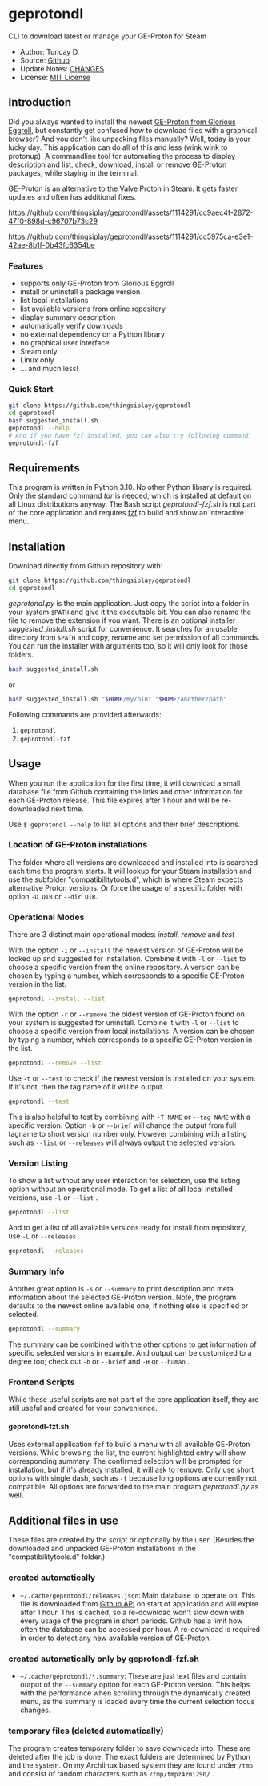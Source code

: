 # geprotondl

CLI to download latest or manage your GE-Proton for Steam

- Author: Tuncay D.
- Source: [Github](https://github.com/thingsiplay/geprotondl)
- Update Notes: [CHANGES](CHANGES.md)
- License: [MIT License](LICENSE)

## Introduction

Did you always wanted to install the newest [GE-Proton from Glorious
Eggroll](https://github.com/GloriousEggroll/proton-ge-custom), but constantly
get confused how to download files with a graphical browser? And you don't like
unpacking files manually? Well, today is your lucky day.  This application can
do all of this and less (wink wink to protonup). A commandline tool for
automating the process to display description and list, check, download,
install or remove GE-Proton packages, while staying in the terminal.

GE-Proton is an alternative to the Valve Proton in Steam. It gets faster
updates and often has additional fixes.

https://github.com/thingsiplay/geprotondl/assets/1114291/cc9aec4f-2872-47f0-898d-c96707b73c29


https://github.com/thingsiplay/geprotondl/assets/1114291/cc5975ca-e3e1-42ae-8b1f-0b43fc6354be


### Features

- supports only GE-Proton from Glorious Eggroll
- install or uninstall a package version
- list local installations
- list available versions from online repository
- display summary description
- automatically verify downloads
- no external dependency on a Python library
- no graphical user interface
- Steam only
- Linux only
- ... and much less!

### Quick Start

```bash
git clone https://github.com/thingsiplay/geprotondl
cd geprotondl
bash suggested_install.sh
geprotondl --help
# And if you have fzf installed, you can also try following command:
geprotondl-fzf
```

## Requirements

This program is written in Python 3.10. No other Python library is required.
Only the standard command *tar* is needed, which is installed at default on all
Linux distributions anyway. The Bash script *geprotondl-fzf.sh* is not part of
the core application and requires [fzf](https://github.com/junegunn/fzf) to
build and show an interactive menu.

## Installation

Download directly from Github repository with:

```bash
git clone https://github.com/thingsiplay/geprotondl
cd geprotondl
```

*geprotondl.py* is the main application. Just copy the script into a folder in
your system `$PATH` and give it the executable bit. You can also rename the
file to remove the extension if you want. There is an optional installer
*suggested_install.sh* script for convenience. It searches for an usable
directory from `$PATH` and copy, rename and set permission of all commands. You
can run the installer with arguments too, so it will only look for those
folders.

```bash
bash suggested_install.sh
```

or

```bash
bash suggested_install.sh "$HOME/my/bin" "$HOME/another/path"
```

Following commands are provided afterwards:

1. `geprotondl`
2. `geprotondl-fzf`

## Usage

When you run the application for the first time, it will download a small
database file from Github containing the links and other information for each
GE-Proton release. This file expires after 1 hour and will be re-downloaded
next time.

Use `$ geprotondl --help` to list all options and their brief descriptions.

### Location of GE-Proton installations

The folder where all versions are downloaded and installed into is searched
each time the program starts. It will lookup for your Steam installation and
use the subfolder "compatibilitytools.d", which is where Steam expects
alternative Proton versions. Or force the usage of a specific folder with
option `-D DIR` or `--dir DIR`.

### Operational Modes

There are 3 distinct main operational modes: *install*, *remove* and *test*

With the option `-i` or `--install` the newest version of GE-Proton will be
looked up and suggested for installation. Combine it with `-l` or `--list` to
choose a specific version from the online repository. A version can be chosen
by typing a number, which corresponds to a specific GE-Proton version in the
list.

```bash
geprotondl --install --list
```

With the option `-r` or `--remove` the oldest version of GE-Proton found on
your system is suggested for uninstall. Combine it with `-l` or `--list` to
choose a specific version from local installations. A version can be chosen by
typing a number, which corresponds to a specific GE-Proton version in the list.

```bash
geprotondl --remove --list
```

Use `-t` or `--test` to check if the newest version is installed on your
system. If it's not, then the tag name of it will be output.

```bash
geprotondl --test
```

This is also helpful to test by combining with `-T NAME` or `--tag NAME` with a
specific version. Option `-b` or `--brief` will change the output from full
tagname to short version number only. However combining with a listing such as
`--list` or `--releases` will always output the selected version.

### Version Listing

To show a list without any user interaction for selection, use the listing
option without an operational mode. To get a list of all local installed
versions, use `-l` or `--list` .

```bash
geprotondl --list
```

And to get a list of all available versions ready for install from repository,
use `-L` or `--releases` .

```bash
geprotondl --releases
```

### Summary Info

Another great option is `-s` or `--summary` to print description and meta
information about the selected GE-Proton version. Note, the program defaults to
the newest online available one, if nothing else is specified or selected.

```bash
geprotondl --summary
```

The summary can be combined with the other options to get information of
specific selected versions in example. And output can be customized to a degree
too; check out `-b` or `--brief` and `-H` or `--human` .

### Frontend Scripts

While these useful scripts are not part of the core application itself, they
are still useful and created for your convenience.

#### geprotondl-fzf.sh

Uses external application `fzf` to build a menu with all available GE-Proton
versions. While browsing the list, the current highlighted entry will show
corresponding summary. The confirmed selection will be prompted for
installation, but if it's already installed, it will ask to remove. Only use
short options with single dash, such as `-f` because long options are currently
not compatible. All options are forwarded to the main program *geprotondl.py*
as well.

## Additional files in use

These files are created by the script or optionally by the user. (Besides the
downloaded and unpacked GE-Proton installations in the "compatibilitytools.d"
folder.)

### created automatically

- `~/.cache/geprotondl/releases.json`: Main database to operate on. This file
is downloaded from
[Github API](https://api.github.com/repos/GloriousEggroll/proton-ge-custom/releases)
on start of application and will expire after 1 hour. This is cached, so a
re-download won't slow down with every usage of the program in short periods.
Github has a limit how often the database can be accessed per hour. A
re-download is required in order to detect any new available version of
GE-Proton.

### created automatically only by geprotondl-fzf.sh

- `~/.cache/geprotondl/*.summary`: These are just text files and contain output
of the `--summary` option for each GE-Proton version. This helps with the
performance when scrolling through the dynamically created menu, as the summary
is loaded every time the current selection focus changes.

### temporary files (deleted automatically)

The program creates temporary folder to save downloads into. These are deleted
after the job is done. The exact folders are determined by Python and the
system. On my Archlinux based system they are found under `/tmp` and consist of
random characters such as `/tmp/tmpz4zmi290/` .
